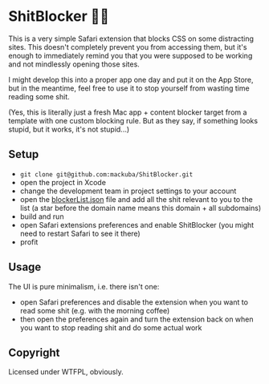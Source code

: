 # ShitBlocker 💩🚫

This is a very simple Safari extension that blocks CSS on some distracting sites. This doesn't completely prevent you from accessing them, but it's enough to immediately remind you that you were supposed to be working and not mindlessly opening those sites.

I might develop this into a proper app one day and put it on the App Store, but in the meantime, feel free to use it to stop yourself from wasting time reading some shit.

(Yes, this is literally just a fresh Mac app + content blocker target from a template with one custom blocking rule. But as they say, if something looks stupid, but it works, it's not stupid...)

## Setup

* `git clone git@github.com:mackuba/ShitBlocker.git`
* open the project in Xcode
* change the development team in project settings to your account
* open the [blockerList.json](ContentBlocker/blockerList.json) file and add all the shit relevant to you to the list (a star before the domain name means this domain + all subdomains)
* build and run
* open Safari extensions preferences and enable ShitBlocker (you might need to restart Safari to see it there)
* profit

## Usage

The UI is pure minimalism, i.e. there isn't one:

* open Safari preferences and disable the extension when you want to read some shit (e.g. with the morning coffee)
* then open the preferences again and turn the extension back on when you want to stop reading shit and do some actual work

## Copyright

Licensed under WTFPL, obviously.
